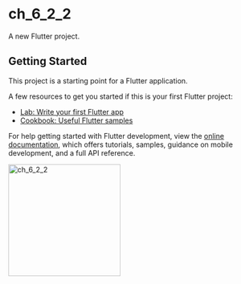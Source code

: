 # ch_6_2_2

A new Flutter project.

## Getting Started

This project is a starting point for a Flutter application.

A few resources to get you started if this is your first Flutter project:

- [Lab: Write your first Flutter app](https://docs.flutter.dev/get-started/codelab)
- [Cookbook: Useful Flutter samples](https://docs.flutter.dev/cookbook)

For help getting started with Flutter development, view the
[online documentation](https://docs.flutter.dev/), which offers tutorials,
samples, guidance on mobile development, and a full API reference.

<img width="223" alt="ch_6_2_2" src="https://user-images.githubusercontent.com/114164037/216194797-66250ef0-54f6-4b3a-94ad-f6bba97e0db8.png">
